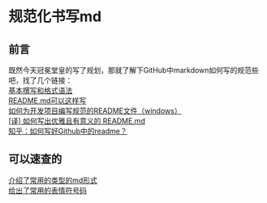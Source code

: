 # 规范化书写md
## 前言
既然今天冠冕堂皇的写了规划，那就了解下GitHub中markdown如何写的规范些吧，找了几个链接：  
[基本撰写和格式语法](https://docs.github.com/zh/get-started/writing-on-github/getting-started-with-writing-and-formatting-on-github/basic-writing-and-formatting-syntax)  
[README.md可以这样写](https://www.jianshu.com/p/b535abbfb792)  
[如何为开发项目编写规范的README文件（windows）](https://www.cnblogs.com/wj-1314/p/8547763.html)  
[[译] 如何写出优雅且有意义的 README.md](https://juejin.cn/post/6844904057191170055)  
[知乎：如何写好Github中的readme？](https://www.zhihu.com/question/29100816)  
## 可以速查的
[介绍了常用的类型的md形式](https://github.com/guodongxiaren/README)  
[给出了常用的表情符号码](https://github.com/guodongxiaren/README/blob/master/emoji.md)  
